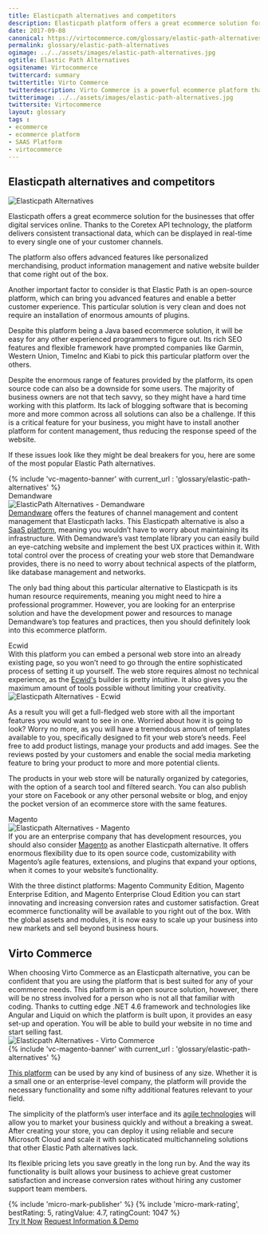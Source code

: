```yaml
--- 
title: Elasticpath alternatives and competitors
description: Elasticpath platform offers a great ecommerce solution for the businesses that offer digital services online. It provides advanced features like personalized merchandising, product information management and native website builder that come right out of the box, but like every platform out there, this one has its downsides. So let's look at  Elastic Path alternatives and competitors.
date: 2017-09-08
canonical: https://virtocommerce.com/glossary/elastic-path-alternatives
permalink: glossary/elastic-path-alternatives
ogimage: ../../assets/images/elastic-path-alternatives.jpg
ogtitle: Elastic Path Alternatives
ogsitename: Virtocommerce
twittercard: summary
twittertitle: Virto Commerce
twitterdescription: Virto Commerce is a powerful ecommerce platform that includes everything you need to create an online store and sell online. Try it free with Free Community License
twitterimage: ../../assets/images/elastic-path-alternatives.jpg
twittersite: Virtocommerce
layout: glossary
tags : 
- ecommerce
- ecommerce platform
- SAAS Platform
- virtocommerce 
---
```

<section itemscope itemtype="http://schema.org/Article">
    <meta itemprop="author" content="Virtocommerce">
    <meta itemprop="datePublished" content="2017-09-08">
    <meta itemprop="dateModified" content="2018-02-26">
    <div itemprop="articleBody" class="business-cnt">
        <div itemprop="mainEntityOfPage" class="head __cart">
            <h1 itemprop="headline" class="title">Elasticpath alternatives and competitors</h1>
        </div>
        <span itemprop="image" itemscope itemtype="https://schema.org/ImageObject">
            <img itemprop="url contentUrl" alt="Elasticpath Alternatives" src="assets/images/elastic-path-alternatives.jpg" />
            <meta itemprop="width" content="448">
            <meta itemprop="height" content="253">
        </span>
        <p class="text">
            Elasticpath offers a great ecommerce solution for the businesses that offer digital services online. Thanks to the Coretex API technology, the platform delivers consistent transactional data, which can be displayed in real-time to every single one of your customer channels.
        </p>
        <p class="text">
            The platform also offers advanced features like personalized merchandising, product information management and native website builder that come right out of the box.
        </p>
        <p class="text">
            Another important factor to consider is that Elastic Path is an open-source platform, which can bring you advanced features and enable a better customer experience. This particular solution is very clean and does not require an installation of enormous amounts of plugins.
        </p>
        <p class="text">
            Despite this platform being a Java based ecommerce solution, it will be easy for any other experienced programmers to figure out. Its rich SEO features and flexible framework have prompted companies like Garmin, Western Union, TimeInc and Kiabi to pick this particular platform over the others.
        </p>
        <p class="text">
            Despite the enormous range of features provided by the platform, its open source code can also be a downside for some users. The majority of business owners are not that tech savvy, so they might have a hard time working with this platform. Its lack of blogging software that is becoming more and more common across all solutions can also be a challenge. If this is a critical feature for your business, you might have to install another platform for content management, thus reducing the response speed of the website.
        </p>
        <p class="text">
            If these issues look like they might be deal breakers for you, here are some of the most popular Elastic Path alternatives.
        </p>
        {% include 'vc-magento-banner' with current_url : 'glossary/elastic-path-alternatives' %}
        <div class="section-title">Demandware</div>
        <div class="row">
            <div class="col-md-4">
                <img alt="ElasticPath Alternatives - Demandware" src="assets/images/demandware.jpg" />
            </div>
            <div class="col-md text">
                <a href="http://www.demandware.com/" rel="nofollow">Demandware</a> offers the features of channel management and content management that Elasticpath lacks. This Elasticpath alternative is also a <a href="{{ '/glossary/saas-ecommerce' | absolute_url }}">SaaS platform</a>, meaning you wouldn’t have to worry about maintaining its infrastructure.
                With Demandware’s vast template library you can easily build an eye-catching website and implement the best UX practices within it. With total control over the process of creating your web store that Demandware provides, there is no need to worry about technical aspects of the platform, like database management and networks.
            </div>
        </div>
        <p class="text">
            The only bad thing about this particular alternative to Elasticpath is its human resource requirements, meaning you might need to hire a professional programmer. However, you are looking for an enterprise solution and have the development power and resources to manage Demandware’s top features and practices, then you should definitely look into this ecommerce platform.
        </p>
        <div class="section-title">Ecwid</div>
        <div class="row">
            <div class="col-md text">
                With this platform you can embed a personal web store into an already existing page, so you won’t need to go through the entire sophisticated process of setting it up yourself. The web store requires almost no technical experience, as the <a href="https://www.ecwid.com/" rel="nofollow">Ecwid's</a> builder is pretty intuitive. It also gives you the maximum amount of tools possible without limiting your creativity.
            </div>
            <div class="col-md-4">
                <img alt="Elasticpath Alternatives - Ecwid" src="assets/images/ecwid.jpg" />
            </div>
        </div>
        <p class="text">
            As a result you will get a full-fledged web store with all the important features you would want to see in one. Worried about how it is going to look? Worry no more, as you will have a tremendous amount of templates available to you, specifically designed to fit your web store’s needs. Feel free to add product listings, manage your products and add images. See the reviews posted by your customers and enable the social media marketing feature to bring your product to more and more potential clients.
        </p>
        <p class="text">
            The products in your web store will be naturally organized by categories, with the option of a search tool and filtered search. You can also publish your store on Facebook or any other personal website or blog, and enjoy the pocket version of an ecommerce store with the same features.
        </p>
        <div class="section-title">Magento</div>
        <div class="row">
            <div class="col-md-4">
                <img alt="Elasticpath Alternatives - Magento" src="assets/images/magento-1.jpg" />
            </div>
            <div class="col-md text">
                If you are an enterprise company that has development resources, you should also consider <a href="/glossary/magento-alternatives">Magento</a> as another Elasticpath alternative. It offers enormous flexibility due to its open source code, customizability with Magento’s agile features, extensions, and plugins that expand your options, when it comes to your website’s functionality.
            </div>
        </div>
        <p class="text">
            With the three distinct platforms: Magento Community Edition, Magento Enterprise Edition, and Magento Enterprise Cloud Edition you can start innovating and increasing conversion rates and customer satisfaction. Great ecommerce functionality will be available to you right out of the box. With the global assets and modules, it is now easy to scale up your business into new markets and sell beyond business hours.
        </p>
        <h2>Virto Commerce</h2>
        <div class="row">
            <div class="col-md text">
                When choosing Virto Commerce as an Elasticpath alternative, you can be confident that you are using the platform that is best suited for any of your ecommerce needs. This platform is an open source solution, however, there will be no stress involved for a person who is not all that familiar with coding. Thanks to cutting edge .NET 4.6 framework and technologies like Angular and Liquid on which the platform is built upon, it provides an easy set-up and operation. You will be able to build your website in no time and start selling fast.
            </div>
            <div class="col-md-4">
                <img alt="Elasticpath Alternatives - Virto Commerce" src="assets/images/virto-commerce-screen.jpg" />
            </div>
        </div>
        {% include 'vc-magento-banner' with current_url : 'glossary/elastic-path-alternatives' %}
        <p class="text">
            <a href="{{ 'https://virtocommerce.com/b2b-ecommerce-platform' | absolute_url }}">This platform</a> can be used by any kind of business of any size. Whether it is a small one or an enterprise-level company, the platform will provide the necessary functionality and some nifty additional features relevant to your field.
        </p>
        <p class="text">
            The simplicity of the platform’s user interface and its <a href="{{ '/glossary/agile-software-platform' | absolute_url }}">agile technologies</a> will allow you to market your business quickly and without a breaking a sweat. After creating your store, you can deploy it using reliable and secure Microsoft Cloud and scale it with sophisticated multichanneling solutions that other Elastic Path alternatives lack.
        </p>
        <p class="text">
            Its flexible pricing lets you save greatly in the long run by. And the way its functionality is built allows your business to achieve great customer satisfaction and increase conversion rates without hiring any customer support team members.
        </p>
        {% include 'micro-mark-publisher' %}
        {% include 'micro-mark-rating', bestRating: 5, ratingValue: 4.7, ratingCount: 1047 %}
        <div class="actions">
            <a class="btn btn--orange" href="/contact-us">Try It Now</a>
            <a class="btn btn--orange" href="/contact-us">Request Information & Demo</a>
        </div>
    </div>
</section>